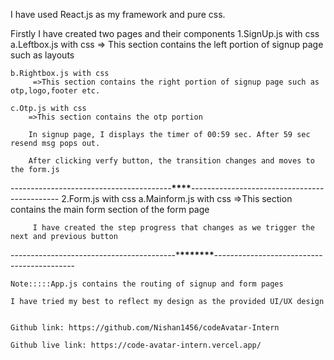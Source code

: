 I have used React.js as my framework and pure css.

Firstly I have created two pages and their components
1.SignUp.js with css
a.Leftbox.js with css
=> This section contains the left portion of signup page such as layouts

    b.Rightbox.js with css
         =>This section contains the right portion of signup page such as otp,logo,footer etc.

    c.Otp.js with css
        =>This section contains the otp portion

        In signup page, I displays the timer of 00:59 sec. After 59 sec resend msg pops out.

        After clicking verfy button, the transition changes and moves to the form.js

----------------------------------------**\*\*\*\***---------------------------------------------
2.Form.js with css
a.Mainform.js with css
=>This section contains the main form section of the form page

         I have created the step progress that changes as we trigger the next and previous button

-----------------------------------------\***\*\*\*\*\*\*\***-------------------------------------------

    Note:::::App.js contains the routing of signup and form pages

    I have tried my best to reflect my design as the provided UI/UX design


    Github link: https://github.com/Nishan1456/codeAvatar-Intern

    Github live link: https://code-avatar-intern.vercel.app/
